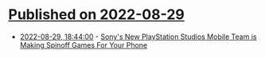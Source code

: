 # [Published on 2022-08-29](index.md)

* [2022-08-29, 18:44:00](https://games.slashdot.org/story/22/08/29/182209/sonys-new-playstation-studios-mobile-team-is-making-spinoff-games-for-your-phone?utm_source=rss1.0mainlinkanon&utm_medium=feed) - [Sony's New PlayStation Studios Mobile Team is Making Spinoff Games For Your Phone](https://games.slashdot.org/story/22/08/29/182209/sonys-new-playstation-studios-mobile-team-is-making-spinoff-games-for-your-phone?utm_source=rss1.0mainlinkanon&utm_medium=feed)
